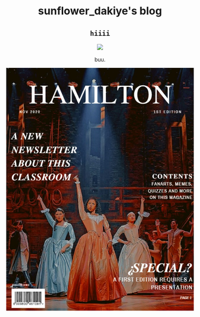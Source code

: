 <h1 align="center">sunflower_dakiye's blog</h1>
<div align="center">
  <h2><code>hiiii</code></h2>
  <img src="https://i.pinimg.com/474x/32/7c/e5/327ce5c960aeee40ae6a3bf6a9eb3a2f.jpg" width="200"/>
  <p>buu.</p>
  <!-- Other content to be centered -->
</div>
<img src="portada.jpg">
<a href="https://docs.github.com/en/repositories/creating-and-managing-repositories/cloning-a-repository">
